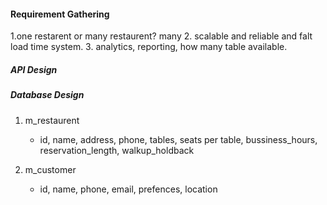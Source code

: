 
#### Requirement Gathering

1.one restarent or many restaurent? many
2. scalable and reliable and falt load time system.
3. analytics, reporting, how many table available.


##### API Design



##### Database Design

1. m_restaurent
    * id, name, address, phone, tables, seats per table, bussiness_hours, reservation_length, walkup_holdback

2. m_customer
    * id, name, phone, email, prefences, location
